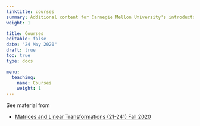 ```yaml
---
linktitle: courses
summary: Additional content for Carnegie Mellon University's introductory linear algebra course
weight: 1

title: Courses
editable: false
date: "24 May 2020"
draft: true
toc: true
type: docs

menu:
  teaching:
    name: Courses
    weight: 1
---
```


See material from
  * [Matrices and Linear Transformations (21-241) Fall 2020](21241)
